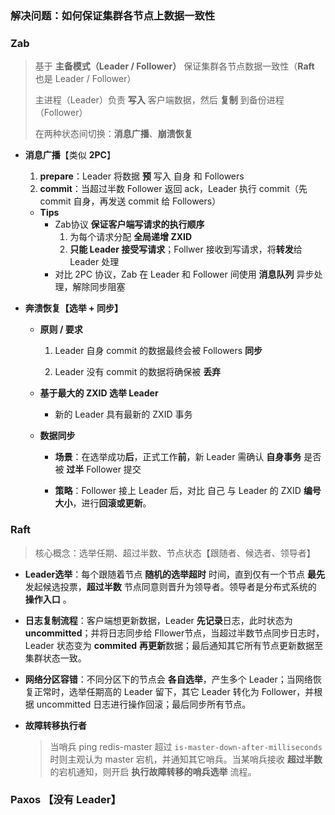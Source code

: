 ### 解决问题：如何保证集群各节点上数据一致性



### Zab

> 基于 **主备模式（Leader / Follower）** 保证集群各节点数据一致性（**Raft** 也是 Leader / Follower）
>
> 主进程（Leader）负责 **写入** 客户端数据，然后 **复制** 到备份进程（Follower）
>
> 在两种状态间切换：**消息广播**、**崩溃恢复**

+ **消息广播**【类似 **2PC**】

  1. **prepare**：Leader 将数据 **预** 写入 自身 和 Followers
  2. **commit**：当超过半数 Follower 返回 ack，Leader 执行 commit（先 commit 自身，再发送 commit 给 Followers）

  + **Tips**
    + Zab协议 **保证客户端写请求的执行顺序**
      1. 为每个请求分配 **全局递增 ZXID**
      2. **只能 Leader 接受写请求**；Follwer 接收到写请求，将**转发**给 Leader 处理 
    + 对比 2PC 协议，Zab 在 Leader 和 Follower 间使用 **消息队列** 异步处理，解除同步阻塞

+ **奔溃恢复【选举 + 同步】**

  + **原则 / 要求**

    1. Leader 自身 commit 的数据最终会被 Followers **同步**

    2. Leader 没有 commit 的数据将确保被 **丢弃**

  + **基于最大的 ZXID 选举 Leader**

    + 新的 Leader  具有最新的 ZXID 事务

  + **数据同步**

    + **场景**：在选举成功**后**，正式工作**前**，新 Leader 需确认 **自身事务** 是否被 **过半** Follower 提交

    + **策略**：Follower 接上 Leader 后，对比 自己 与 Leader 的 ZXID **编号大小**，进行**回滚或更新**。



### Raft

> 核心概念：选举任期、超过半数、节点状态【跟随者、候选者、领导者】

+ **Leader选举**：每个跟随着节点 **随机的选举超时** 时间，直到仅有一个节点 **最先** 发起候选投票，**超过半数** 节点同意则晋升为领导者。领导者是分布式系统的 **操作入口** 。

+ **日志复制流程**：客户端想更新数据，Leader **先记录**日志，此时状态为 **uncommitted**；并将日志同步给 Fllower节点，当超过半数节点同步日志时，Leader 状态变为 **commited** **再更新**数据；最后通知其它所有节点更新数据至集群状态一致。    

+ **网络分区容错**：不同分区下的节点会 **各自选举**，产生多个 Leader；当网络恢复正常时，选举任期高的 Leader 留下，其它 Leader 转化为 Follower，并根据 uncommitted 日志进行操作回滚；最后同步所有节点。

+ **故障转移执行者**

  > 当哨兵 ping redis-master 超过 ```is-master-down-after-milliseconds``` 时则主观认为 master 宕机，并通知其它哨兵。当某哨兵接收 **超过半数** 的宕机通知，则开启 **执行故障转移的哨兵选举** 流程。



### Paxos 【没有 Leader】